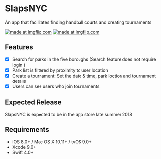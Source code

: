 # SlapsNYC
An app that facilitates finding handball courts and creating tournaments

<a href="https://imgflip.com/gif/2expf5"><img src="https://i.imgflip.com/2expf5.gif" title="made at imgflip.com"/></a>
<a href="https://imgflip.com/gif/2expnf"><img src="https://i.imgflip.com/2expnf.gif" title="made at imgflip.com"/></a>

## Features
- [x] Search for parks in the five boroughs (Search feature does not require login )
- [x] Park list is filtered by proximity to user location
- [x] Create a tournament: Set the date & time, park loction and tournament details
- [x] Users can see users who join tournaments

## Expected Release
SlapsNYC is expected to be in the app store late summer 2018

## Requirements
- iOS 8.0+ / Mac OS X 10.11+ / tvOS 9.0+
- Xcode 9.0+
- Swift 4.0+
